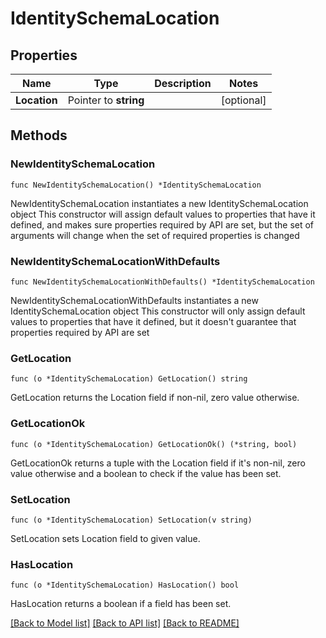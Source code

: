 # IdentitySchemaLocation

## Properties

Name | Type | Description | Notes
------------ | ------------- | ------------- | -------------
**Location** | Pointer to **string** |  | [optional] 

## Methods

### NewIdentitySchemaLocation

`func NewIdentitySchemaLocation() *IdentitySchemaLocation`

NewIdentitySchemaLocation instantiates a new IdentitySchemaLocation object
This constructor will assign default values to properties that have it defined,
and makes sure properties required by API are set, but the set of arguments
will change when the set of required properties is changed

### NewIdentitySchemaLocationWithDefaults

`func NewIdentitySchemaLocationWithDefaults() *IdentitySchemaLocation`

NewIdentitySchemaLocationWithDefaults instantiates a new IdentitySchemaLocation object
This constructor will only assign default values to properties that have it defined,
but it doesn't guarantee that properties required by API are set

### GetLocation

`func (o *IdentitySchemaLocation) GetLocation() string`

GetLocation returns the Location field if non-nil, zero value otherwise.

### GetLocationOk

`func (o *IdentitySchemaLocation) GetLocationOk() (*string, bool)`

GetLocationOk returns a tuple with the Location field if it's non-nil, zero value otherwise
and a boolean to check if the value has been set.

### SetLocation

`func (o *IdentitySchemaLocation) SetLocation(v string)`

SetLocation sets Location field to given value.

### HasLocation

`func (o *IdentitySchemaLocation) HasLocation() bool`

HasLocation returns a boolean if a field has been set.


[[Back to Model list]](../README.md#documentation-for-models) [[Back to API list]](../README.md#documentation-for-api-endpoints) [[Back to README]](../README.md)


